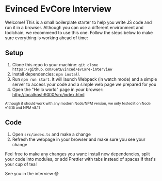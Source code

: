 # Evinced EvCore Interview

Welcome! This is a small boilerplate starter to help you write JS code and run it in a browser. Although you can use a different environment and toolchain, we recommend to use this one. Follow the steps below to make sure everything is working ahead of time:

## Setup

1. Clone this repo to your machine: `git clone https://github.com/GetEvinced/evCore-interview`
2. Install dependencies: `npm install`
3. Run `npm run start`. It will launch Webpack (in watch mode) and a simple server to access your code and a simple web page we prepared for you
4. Open the "Hello world" page in your browser: [http://localhost:9000/src/index.html](http://localhost:9000/src/index.html)

<sup>
Although it should work with any modern Node/NPM version, we only tested it on Node v16.15 and NPM v8.11
</sup>

## Code

1. Open `src/index.ts` and make a change
2. Refresh the webpage in your browser and make sure you see your change

Feel free to make any changes you want: install new dependencies, split your code into modules, or add Prettier with tabs instead of spaces if that's your cup of tea!

See you in the interview 😎
